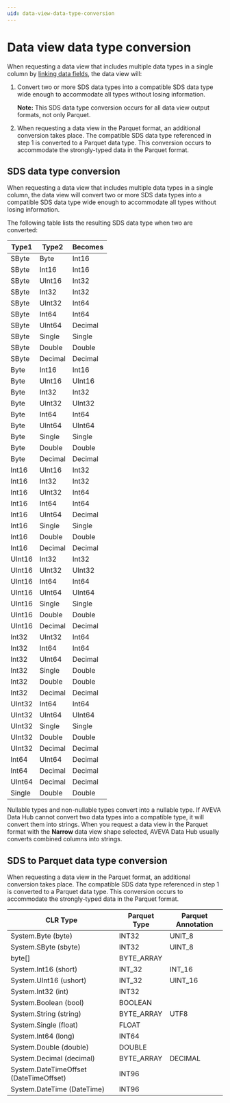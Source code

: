 ```yaml
---
uid: data-view-data-type-conversion
---
```


# Data view data type conversion

When requesting a data view that includes multiple data types in a single column by [linking data fields](xref:data-view-link-fields), the data view will:

1. Convert two or more SDS data types into a compatible SDS data type wide enough to accommodate all types without losing information.

    **Note:** This SDS data type conversion occurs for all data view output formats, not only Parquet.

1. When requesting a data view in the Parquet format, an additional conversion takes place. The compatible SDS data type referenced in step 1 is converted to a Parquet data type. This conversion occurs to accommodate the strongly-typed data in the Parquet format.

## SDS data type conversion

When requesting a data view that includes multiple data types in a single column, the data view will convert two or more SDS data types into a compatible SDS data type wide enough to accommodate all types without losing information.

The following table lists the resulting SDS data type when two are converted:

| Type1  | Type2  | Becomes |
|--------|--------|---------|
| SByte  | Byte   | Int16   |
| SByte  | Int16  | Int16   |
| SByte  | UInt16 | Int32   |
| SByte  | Int32  | Int32   |
| SByte  | UInt32 | Int64   |
| SByte  | Int64  | Int64   |
| SByte  | UInt64 | Decimal |
| SByte  | Single | Single  |
| SByte  | Double | Double  |
| SByte  | Decimal| Decimal |
| Byte   | Int16  | Int16   |
| Byte   | UInt16 | UInt16  |
| Byte   | Int32  | Int32   |
| Byte   | UInt32 | UInt32  |
| Byte   | Int64  | Int64   |
| Byte   | UInt64 | UInt64  |
| Byte   | Single | Single  |
| Byte   | Double | Double  |
| Byte   | Decimal| Decimal |
| Int16  | UInt16 | Int32   |
| Int16  | Int32  | Int32   |
| Int16  | UInt32 | Int64   |
| Int16  | Int64  | Int64   |
| Int16  | UInt64 | Decimal |
| Int16  | Single | Single  |
| Int16  | Double | Double  |
| Int16  | Decimal| Decimal |
| UInt16 | Int32  | Int32   |
| UInt16 | UInt32 | UInt32  |
| UInt16 | Int64  | Int64   |
| UInt16 | UInt64 | UInt64  |
| UInt16 | Single | Single  |
| UInt16 | Double | Double  |
| UInt16 | Decimal| Decimal |
| Int32  | UInt32 | Int64   |
| Int32  | Int64  | Int64   |
| Int32  | UInt64 | Decimal |
| Int32  | Single | Double  |
| Int32  | Double | Double  |
| Int32  | Decimal| Decimal |
| UInt32 | Int64  | Int64   |
| UInt32 | UInt64 | UInt64  |
| UInt32 | Single | Single  |
| UInt32 | Double | Double  |
| UInt32 | Decimal| Decimal |
| Int64  | UInt64 | Decimal |
| Int64  | Decimal| Decimal |
| UInt64 | Decimal| Decimal |
| Single | Double | Double  |

Nullable types and non-nullable types convert into a nullable type. If AVEVA Data Hub cannot convert two data types into a compatible type, it will convert them into strings. When you request a data view in the Parquet format with the **Narrow** data view shape selected, AVEVA Data Hub usually converts combined columns into strings.

## SDS to Parquet data type conversion

When requesting a data view in the Parquet format, an additional conversion takes place. The compatible SDS data type referenced in step 1 is converted to a Parquet data type. This conversion occurs to accommodate the strongly-typed data in the Parquet format.

| CLR Type | Parquet Type | Parquet Annotation |
|--|--|--|
| System.Byte (byte) | INT32 | UNIT_8 |
| System.SByte (sbyte) | INT32 | UINT_8 |
| byte[] | BYTE_ARRAY |  |
| System.Int16 (short) | INT_32 | INT_16 |
| System.UInt16 (ushort) | INT_32 | UINT_16 |
| System.Int32 (int) | INT32 |  |
| System.Boolean (bool) | BOOLEAN |  |
| System.String (string) | BYTE_ARRAY | UTF8 |
| System.Single (float) | FLOAT |  |
| System.Int64 (long) | INT64 |  |
| System.Double (double) | DOUBLE |  |
| System.Decimal (decimal) | BYTE_ARRAY | DECIMAL |
| System.DateTimeOffset (DateTimeOffset) | INT96 |  |
| System.DateTime (DateTime) | INT96 |  |

